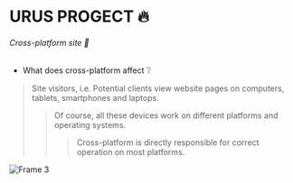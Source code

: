 # URUS PROGECT :fire: 
###### Cross-platform site :star2:
- What does cross-platform affect :grey_question:
>Site visitors, i.e. Potential clients view website pages on computers, tablets, smartphones and laptops. 
>>Of course, all these devices work on different platforms and operating systems. 
>>>Cross-platform is directly responsible for correct operation on most platforms.
>>>
![Frame 3](https://github.com/user-attachments/assets/0f9a9069-ec2c-45a8-88d5-40ba9ef92bb2)
